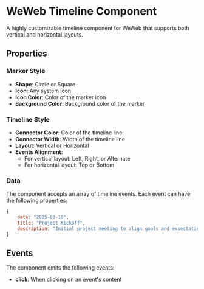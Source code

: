# WeWeb Timeline Component

A highly customizable timeline component for WeWeb that supports both vertical and horizontal layouts.

## Properties

### Marker Style
- **Shape**: Circle or Square
- **Icon**: Any system icon
- **Icon Color**: Color of the marker icon
- **Background Color**: Background color of the marker

### Timeline Style
- **Connector Color**: Color of the timeline line
- **Connector Width**: Width of the timeline line
- **Layout**: Vertical or Horizontal
- **Events Alignment**: 
  - For vertical layout: Left, Right, or Alternate
  - For horizontal layout: Top or Bottom

### Data
The component accepts an array of timeline events. Each event can have the following properties:
```javascript
{
    date: "2025-03-10",
    title: "Project Kickoff",
    description: "Initial project meeting to align goals and expectations."
}
```

## Events

The component emits the following events:
- **click**: When clicking on an event's content
